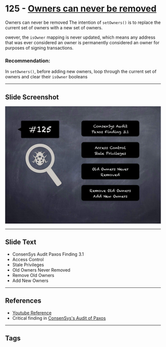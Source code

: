 
# 125 - [Owners can never be removed](./Owners%20can%20never%20be%20removed.md)

Owners can never be removed The intention of `setOwners()` is to replace the current set of owners with a new set of owners. 

owever, the `isOwner` mapping is never updated, which means any address that was ever considered an owner is permanently considered an owner for purposes of signing transactions.

### Recommendation:
In `setOwners()`, before adding new owners, loop through the current set of owners and clear their `isOwner` booleans
___
## Slide Screenshot
![125.jpg](../../images/8.%20Audit%20Findings%20201/125.jpg)
___
## Slide Text
- ConsenSys Audit Paxos Finding 3.1
- Access Control
- Stale Privileges
- Old Owners Never Removed
- Remove Old Owners
- Add New Owners
___
## References
- [Youtube Reference](https://youtu.be/yphqu2N35X4?t=249)
- Critical finding in [ConsenSys's Audit of Paxos](https://consensys.net/diligence/audits/2020/11/paxos/#owners-can-never-be-removed)
___
## Tags

